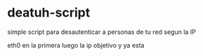 # deatuh-script
simple script para desautenticar a personas de tu red segun la IP

eth0 en la primera 
luego la ip objetivo y ya esta
